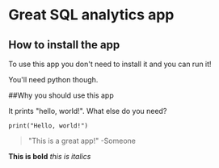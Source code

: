 # Great SQL analytics app

## How to install the app

To use this app you don't need to install it and you can run it! 

You'll need python though.

##Why you should use this app

It prints "hello, world!". What else do you need?

```
print("Hello, world!")
```

> "This is a great app!" -Someone

**This is bold**
_this is italics_
